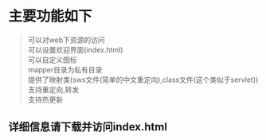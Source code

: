 # 主要功能如下
>可以对web下资源的访问<br>
>可以设置欢迎界面(index.html)<br>
>可以自定义图标<br>
>mapper目录为私有目录<br>
>提供了映射类(sws文件(简单的中文重定向),class文件(这个类似于servlet))<br>
>支持重定向,转发<br>
>支持热更新<br>
## 详细信息请下载并访问index.html
